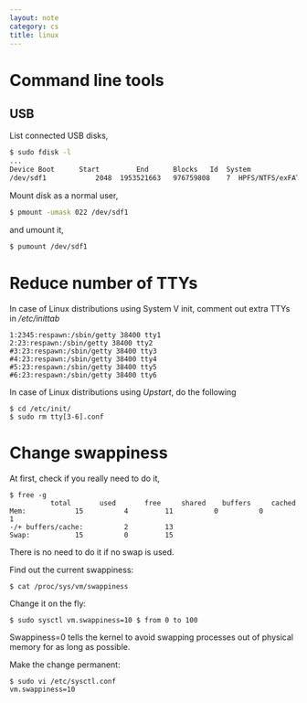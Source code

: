 ```yaml
---
layout: note
category: cs
title: linux
---
```


Command line tools
==================

USB
---

List connected USB disks,

~~~ bash
$ sudo fdisk -l
...
Device Boot      Start         End      Blocks   Id  System
/dev/sdf1            2048  1953521663   976759808    7  HPFS/NTFS/exFAT
~~~

Mount disk as a normal user,

~~~ bash
$ pmount -umask 022 /dev/sdf1
~~~

and umount it,

~~~ bash
$ pumount /dev/sdf1
~~~

Reduce number of TTYs
=====================
In case of Linux distributions using System V init, comment out extra TTYs in
*/etc/inittab*

~~~
1:2345:respawn:/sbin/getty 38400 tty1
2:23:respawn:/sbin/getty 38400 tty2
#3:23:respawn:/sbin/getty 38400 tty3
#4:23:respawn:/sbin/getty 38400 tty4
#5:23:respawn:/sbin/getty 38400 tty5
#6:23:respawn:/sbin/getty 38400 tty6
~~~

In case of Linux distributions using *Upstart*, do the following

~~~
$ cd /etc/init/
$ sudo rm tty[3-6].conf
~~~

Change swappiness
=================
At first, check if you really need to do it,

~~~
$ free -g
	      total       used       free     shared    buffers     cached
Mem:            15          4         11          0          0          1
-/+ buffers/cache:          2         13
Swap:           15          0         15
~~~

There is no need to do it if no swap is used.

Find out the current swappiness:

~~~
$ cat /proc/sys/vm/swappiness
~~~

Change it on the fly:

~~~
$ sudo sysctl vm.swappiness=10 $ from 0 to 100
~~~

Swappiness=0 tells the kernel to avoid swapping processes out of physical
memory for as long as possible.

Make the change permanent:

~~~
$ sudo vi /etc/sysctl.conf
vm.swappiness=10
~~~

